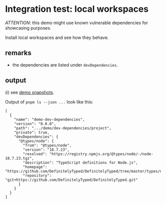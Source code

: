 # Integration test: local workspaces

*ATTENTION*: this demo might use known vulnerable dependencies for showcasing purposes.

Install local workspaces and see how they behave.

## remarks

* the dependencies are listed under `devDependencies`.

## output

(i) see [demo snapshots](../../tests/_data/pnpm-ls_demo-results/dev-dependencies).

Output of `pnpm ls --json ...` look like this:

```json5
[
  {
    "name": "demo-dev-dependencies",
    "version": "0.0.0",
    "path": ".../demo/dev-dependencies/project",
    "private": true,
    "devDependencies": {
      "@types/node": {
        "from": "@types/node",
        "version": "18.7.23",
        "resolved": "https://registry.npmjs.org/@types/node/-/node-18.7.23.tgz",
        "description": "TypeScript definitions for Node.js",
        "homepage": "https://github.com/DefinitelyTyped/DefinitelyTyped/tree/master/types/node",
        "repository": "git+https://github.com/DefinitelyTyped/DefinitelyTyped.git"
      }
    }
  }
]
```
